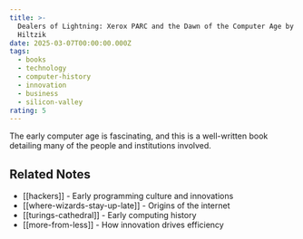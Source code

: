 ```yaml
---
title: >-
  Dealers of Lightning: Xerox PARC and the Dawn of the Computer Age by Michael
  Hiltzik
date: 2025-03-07T00:00:00.000Z
tags:
  - books
  - technology
  - computer-history
  - innovation
  - business
  - silicon-valley
rating: 5
---
```

The early computer age is fascinating, and this is a well-written book detailing many of the people and institutions involved.

## Related Notes
- [[hackers]] - Early programming culture and innovations
- [[where-wizards-stay-up-late]] - Origins of the internet
- [[turings-cathedral]] - Early computing history
- [[more-from-less]] - How innovation drives efficiency
